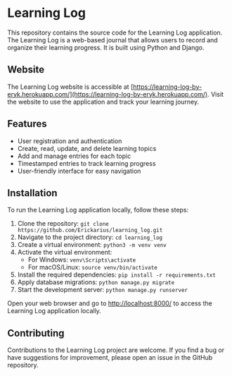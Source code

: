 # Learning Log

This repository contains the source code for the Learning Log application. The Learning Log is a web-based journal that allows users to record and organize their learning progress. It is built using Python and Django.

## Website

The Learning Log website is accessible at [https://learning-log-by-eryk.herokuapp.com/](https://learning-log-by-eryk.herokuapp.com/). Visit the website to use the application and track your learning journey.

## Features

- User registration and authentication
- Create, read, update, and delete learning topics
- Add and manage entries for each topic
- Timestamped entries to track learning progress
- User-friendly interface for easy navigation

## Installation

To run the Learning Log application locally, follow these steps:

1. Clone the repository: `git clone https://github.com/Erickarius/learning_log.git`
2. Navigate to the project directory: `cd learning_log`
3. Create a virtual environment: `python3 -m venv venv`
4. Activate the virtual environment:
   - For Windows: `venv\Scripts\activate`
   - For macOS/Linux: `source venv/bin/activate`
5. Install the required dependencies: `pip install -r requirements.txt`
6. Apply database migrations: `python manage.py migrate`
7. Start the development server: `python manage.py runserver`

Open your web browser and go to [http://localhost:8000/](http://localhost:8000/) to access the Learning Log application locally.

## Contributing

Contributions to the Learning Log project are welcome. If you find a bug or have suggestions for improvement, please open an issue in the GitHub repository.
